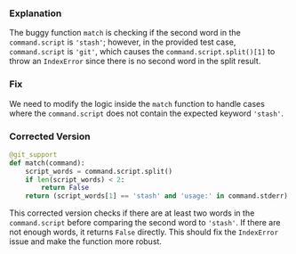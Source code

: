 ### Explanation
The buggy function `match` is checking if the second word in the `command.script` is `'stash'`; however, in the provided test case, `command.script` is `'git'`, which causes the `command.script.split()[1]` to throw an `IndexError` since there is no second word in the split result.

### Fix
We need to modify the logic inside the `match` function to handle cases where the `command.script` does not contain the expected keyword `'stash'`.

### Corrected Version
```python
@git_support
def match(command):
    script_words = command.script.split()
    if len(script_words) < 2:
        return False
    return (script_words[1] == 'stash' and 'usage:' in command.stderr)
``` 

This corrected version checks if there are at least two words in the `command.script` before comparing the second word to `'stash'`. If there are not enough words, it returns `False` directly. This should fix the `IndexError` issue and make the function more robust.